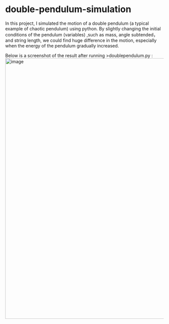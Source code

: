# double-pendulum-simulation
In this project, I simulated the motion of a double pendulum (a typical example of chaotic pendulum) using python. 
By slightly changing the initial conditions of the pendulum (variables) ,such as mass, angle subtended，and string length, we could find huge difference in the motion, especially when the energy of the pendulum gradually increased.

Below is a screenshot of the result after running >doublependulum.py :
<img width="1268" height="825" alt="image" src="https://github.com/user-attachments/assets/ec26a792-9265-4ca6-8982-72659fe59dac" />
